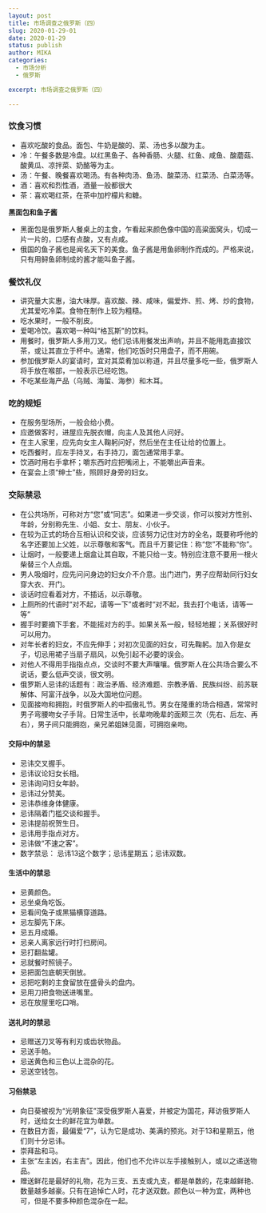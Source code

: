 ```yaml
---
layout: post
title: 市场调查之俄罗斯（四）
slug: 2020-01-29-01
date: 2020-01-29
status: publish
author: MIKA
categories: 
  - 市场分析
  - 俄罗斯

excerpt: 市场调查之俄罗斯（四）

---
```


### 饮食习惯

- 喜欢吃酸的食品。面包、牛奶是酸的、菜、汤也多以酸为主。
- 冷：午餐多数是冷盘。以红黑鱼子、各种香肠、火腿、红鱼、咸鱼、酸蘑菇、酸黄瓜、凉拌菜、奶酪等为主。
- 汤：午餐、晚餐喜欢喝汤。有各种肉汤、鱼汤、酸菜汤、红菜汤、白菜汤等。
- 酒：喜欢和烈性酒，酒量一般都很大
- 茶：喜欢喝红茶，在茶中加柠檬片和糖。

**黑面包和鱼子酱**

- 黑面包是俄罗斯人餐桌上的主食，乍看起来颜色像中国的高粱面窝头，切成一片一片的，口感有点酸，又有点咸。
- 俄国的鱼子酱也是闻名天下的美食。鱼子酱是用鱼卵制作而成的。严格来说，只有用鲟鱼卵制成的酱才能叫鱼子酱。

### 餐饮礼仪

- 讲究量大实惠，油大味厚。喜欢酸、辣、咸味，偏爱炸、煎、烤、炒的食物，尤其爱吃冷菜。食物在制作上较为粗糙。
- 吃水果时，一般不削皮。
- 爱喝冷饮。喜欢喝一种叫“格瓦斯”的饮料。
- 用餐时，俄罗斯人多用刀叉。他们忌讳用餐发出声响，并且不能用匙直接饮茶，或让其直立于杯中。通常，他们吃饭时只用盘子，而不用碗。
- 参加俄罗斯人的宴请时，宜对其菜肴加以称道，并且尽量多吃一些，俄罗斯人将手放在喉部，一般表示已经吃饱。
- 不吃某些海产品（乌贼、海蜇、海参）和木耳。

### 吃的规矩

- 在服务型场所，一般会给小费。
- 应邀做客时，进屋应先脱衣帽，向主人及其他人问好。
- 在主人家里，应先向女主人鞠躬问好，然后坐在主任让给的位置上。
- 吃西餐时，应左手持叉，右手持刀，面包通常用手拿。
- 饮酒时用右手拿杯；嚼东西时应把嘴闭上，不能嚼出声音来。
- 在宴会上须“绅士”些，照顾好身旁的妇女。

### 交际禁忌

- 在公共场所，可称对方“您”或“同志”。如果进一步交谈，你可以按对方性别、年龄，分别称先生、小姐、女士、朋友、小伙子。
- 在较为正式的场合互相认识和交谈，应该努力记住对方的全名，既要称呼他的名字还要加上父姓，以示尊敬和客气。而且千万要记住：称“您”不能称“你”。
- 让烟时，一般要递上烟盒让其自取，不能只给一支。特别应注意不要用一根火柴替三个人点烟。
- 男人吸烟时，应先问问身边的妇女介不介意。出门进门，男子应帮助同行妇女穿大衣、开门。
- 谈话时应看着对方，不插话，以示尊敬。
- 上厕所的代语时“对不起，请等一下”或者时“对不起，我去打个电话，请等一等”
- 握手时要摘下手套，不能摇对方的手。如果关系一般，轻轻地握；关系很好时可以用力。
- 对年长者的妇女，不应先伸手；对初次见面的妇女，可先鞠躬。加入你是女子，切忌用裙子当扇子扇风，以免引起不必要的误会。
- 对他人不得用手指指点点，交谈时不要大声嚷嚷。俄罗斯人在公共场合要么不说话，要么低声交谈，很文明。
- 俄罗斯人忌讳的话题有：政治矛盾、经济难题、宗教矛盾、民族纠纷、前苏联解体、阿富汗战争，以及大国地位问题。
- 见面接吻和拥抱，时俄罗斯人的中孤傲礼节。男女在隆重的场合相遇，常常时男子弯腰吻女子手背。日常生活中，长辈吻晚辈的面颊三次（先右、后左、再右），男子间只能拥抱，亲兄弟姐妹见面，可拥抱亲吻。

#### 交际中的禁忌

- 忌讳交叉握手。
- 忌讳议论妇女长相。
- 忌讳询问妇女年龄。
- 忌讳过分赞美。
- 忌讳恭维身体健康。
- 忌讳隔着门槛交谈和握手。
- 忌讳提前祝贺生日。
- 忌讳用手指点对方。
- 忌讳做“不速之客”。
- 数字禁忌： 忌讳13这个数字；忌讳星期五；忌讳双数。

#### 生活中的禁忌

- 忌黄颜色。
- 忌坐桌角吃饭。
- 忌看间兔子或黑猫横穿道路。
- 忌左脚先下床。
- 忌五月成婚。
- 忌亲人离家远行时打扫房间。
- 忌打翻盐罐。
- 忌就餐时照镜子。
- 忌把面包底朝天倒放。
- 忌把吃剩的主食留放在盛骨头的盘内。
- 忌用刀把食物送进嘴里。
- 忌在放屋里吃口哨。


#### 送礼时的禁忌

- 忌赠送刀叉等有利刃或齿状物品。
- 忌送手帕。
- 忌送黄色和三色以上混杂的花。
- 忌送空钱包。

#### 习俗禁忌

- 向日葵被视为“光明象征”深受俄罗斯人喜爱，并被定为国花，拜访俄罗斯人时，送给女士的鲜花宜为单数。
- 在数目方面，最偏爱“7”，认为它是成功、美满的预兆。对于13和星期五，他们则十分忌讳。
- 崇拜盐和马。
- 主张“左主凶，右主吉”。因此，他们也不允许以左手接触别人，或以之递送物品。
- 赠送鲜花是最好的礼物，花为三支、五支或九支，都是单数的，花束越鲜艳、数量越多越豪。只有在追悼亡人时，花才送双数。颜色以一种为宜，两种也可，但是不要多种颜色混杂在一起。
